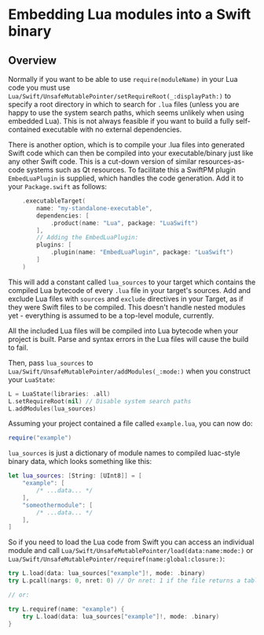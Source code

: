 # Embedding Lua modules into a Swift binary

## Overview

Normally if you want to be able to use `require(moduleName)` in your Lua code you must use ``Lua/Swift/UnsafeMutablePointer/setRequireRoot(_:displayPath:)`` to specify a root directory in which to search for `.lua` files (unless you are happy to use the system search paths, which seems unlikely when using embedded Lua). This is not always feasible if you want to build a fully self-contained executable with no external dependencies.

There is another option, which is to compile your .lua files into generated Swift code which can then be compiled into your executable/binary just like any other Swift code. This is a cut-down version of similar resources-as-code systems such as Qt resources. To facilitate this a SwiftPM plugin `EmbedLuaPlugin` is supplied, which handles the code generation. Add it to your `Package.swift` as follows:

```swift
    .executableTarget(
        name: "my-standalone-executable",
        dependencies: [
            .product(name: "Lua", package: "LuaSwift")
        ],
        // Adding the EmbedLuaPlugin:
        plugins: [
            .plugin(name: "EmbedLuaPlugin", package: "LuaSwift")
        ]
    )
```

This will add a constant called `lua_sources` to your target which contains the compiled Lua bytecode of every `.lua` file in your target's sources. Add and exclude Lua files with `sources` and `exclude` directives in your Target, as if they were Swift files to be compiled. This doesn't handle nested modules yet - everything is assumed to be a top-level module, currently.

All the included Lua files will be compiled into Lua bytecode when your project is built. Parse and syntax errors in the Lua files will cause the build to fail.

Then, pass `lua_sources` to ``Lua/Swift/UnsafeMutablePointer/addModules(_:mode:)`` when you construct your `LuaState`:

```swift
L = LuaState(libraries: .all)
L.setRequireRoot(nil) // Disable system search paths
L.addModules(lua_sources)
```

Assuming your project contained a file called `example.lua`, you can now do:

```lua
require("example")
```

`lua_sources` is just a dictionary of module names to compiled luac-style binary data, which looks something like this:

```swift
let lua_sources: [String: [UInt8]] = [
    "example": [
        /* ...data... */
    ],
    "someothermodule": [
        /* ...data... */
    ],
]
```

So if you need to load the Lua code from Swift you can access an individual module and call ``Lua/Swift/UnsafeMutablePointer/load(data:name:mode:)`` or ``Lua/Swift/UnsafeMutablePointer/requiref(name:global:closure:)``:

```swift
try L.load(data: lua_sources["example"]!, mode: .binary)
try L.pcall(nargs: 0, nret: 0) // Or nret: 1 if the file returns a table of module fns, etc

// or:

try L.requiref(name: "example") {
    try L.load(data: lua_sources["example"]!, mode: .binary)
}
```
